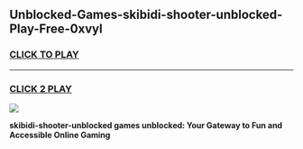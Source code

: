 
## Unblocked-Games-skibidi-shooter-unblocked-Play-Free-0xvyl
<h3>
<a href="https://premium76.site?title=skibidi-shooter-unblocked&ref=23A">CLICK TO PLAY</a></h3>
<hr>

<h3>
<a href="https://premium76.site?title=skibidi-shooter-unblocked&ref=23A">CLICK 2 PLAY</a>
  
</h3>

<a href="https://premium76.site?title=skibidi-shooter-unblocked&ref=23A"><img src="https://clearcache.store/games.png"></a>


**skibidi-shooter-unblocked games unblocked: Your Gateway to Fun and Accessible Online Gaming**
